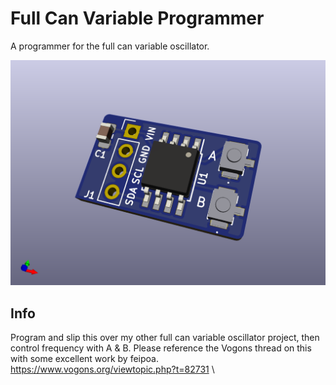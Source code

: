 # Full Can Variable Programmer
A programmer for the full can variable oscillator.

![pic](front.png)

## Info
Program and slip this over my other full can variable oscillator project, then control frequency with A & B. Please reference the Vogons thread on this with some excellent work by feipoa. https://www.vogons.org/viewtopic.php?t=82731
\
